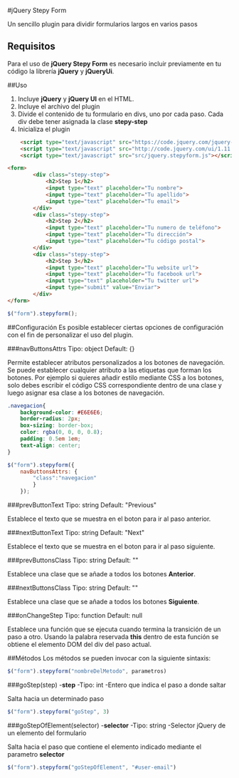 #jQuery Stepy Form

Un sencillo plugin para dividir formularios largos en varios pasos

## Requisitos

Para el uso de **jQuery Stepy Form** es necesario incluir previamente en tu código la librería **jQuery** y **jQueryUi**.

##Uso

1. Incluye **jQuery** y **jQuery UI** en el HTML.
2. Incluye el archivo del plugin
3. Divide el contenido de tu formulario en divs, uno por cada paso. Cada div debe tener asignada la clase **stepy-step**
4. Inicializa el plugin

```html
    <script type="text/javascript" src="https://code.jquery.com/jquery-1.11.3.min.js"></script>
    <script type="text/javascript" src="http://code.jquery.com/ui/1.11.3/jquery-ui.min.js"></script>
    <script type="text/javascript" src="src/jquery.stepyform.js"></script>
```

```html
<form>
        <div class="stepy-step">
            <h2>Step 1</h2>
            <input type="text" placeholder="Tu nombre">
            <input type="text" placeholder="Tu apellido">
            <input type="text" placeholder="Tu email">
        </div>
        <div class="stepy-step">
            <h2>Step 2</h2>
            <input type="text" placeholder="Tu numero de teléfono">
            <input type="text" placeholder="Tu dirección">
            <input type="text" placeholder="Tu código postal">
        </div>
        <div class="stepy-step">
            <h2>Step 3</h2>
            <input type="text" placeholder="Tu website url">
            <input type="text" placeholder="Tu facebook url">
            <input type="text" placeholder="Tu twitter url">
            <input type="submit" value="Enviar">
        </div>
</form>
```

```javascript
$("form").stepyform();
```

##Configuración
Es posible establecer ciertas opciones de configuración con el fin de personalizar el uso del plugin.

###navButtonsAttrs
    Tipo: object
    Default: {}

Permite establecer atributos personalizados a los botones de navegación. Se puede establecer cualquier atributo a las etiquetas <a> que forman los botones. Por ejemplo si quieres añadir estilo mediante CSS a los botones, solo debes escribir el código CSS correspondiente dentro de una clase y luego asignar esa clase a los botones de navegación.

```css
.navegacion{
    background-color: #E6E6E6;
    border-radius: 2px;
    box-sizing: border-box;
    color: rgba(0, 0, 0, 0.8);
    padding: 0.5em 1em;
    text-align: center;
}
```

```javascript
$("form").stepyform({
    navButtonsAttrs: {
        "class":"navegacion"
        }
    });
```

###prevButtonText
    Tipo: string
    Default: "Previous"

Establece el texto que se muestra en el boton para ir al paso anterior.

###nextButtonText
    Tipo: string
    Default: "Next"

Establece el texto que se muestra en el boton para ir al paso siguiente.

###prevButtonsClass
    Tipo: string
    Default: ""

Establece una clase que se añade a todos los botones **Anterior**.

###nextButtonsClass
    Tipo: string
    Default: ""

Establece una clase que se añade a todos los botones **Siguiente**.

###onChangeStep
    Tipo: function
    Default: null

Establece una función que se ejecuta cuando termina la transición de un paso a otro. Usando la palabra reservada **this** dentro de esta función se obtiene el elemento DOM del div del paso actual.

##Métodos
Los métodos se pueden invocar con la siguiente sintaxis:

```javascript
$("form").stepyform("nombreDelMetodo", parametros)
```

###goStep(step)
-**step**
    -Tipo: int
    -Entero que indica el paso a donde saltar

Salta hacia un determinado paso

```javascript
$("form").stepyform("goStep", 3)
```

###goStepOfElement(selector)
-**selector**
    -Tipo: string
    -Selector jQuery de un elemento del formulario 

Salta hacia el paso que contiene el elemento indicado mediante el parametro **selector**

```javascript
$("form").stepyform("goStepOfElement", "#user-email")
```